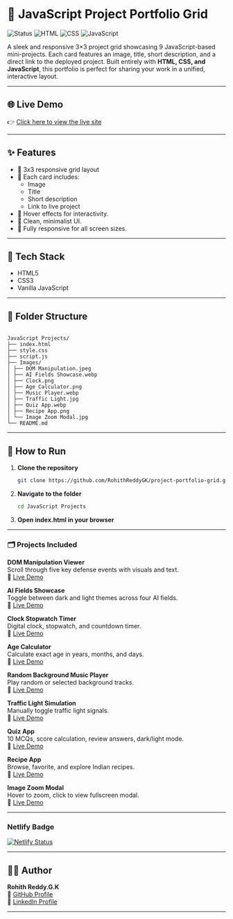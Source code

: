 # 🔗 JavaScript Project Portfolio Grid

![Status](https://img.shields.io/badge/status-active-brightgreen)
![HTML](https://img.shields.io/badge/tech-HTML-orange)
![CSS](https://img.shields.io/badge/tech-CSS-blue)
![JavaScript](https://img.shields.io/badge/tech-JavaScript-yellow)

A sleek and responsive 3×3 project grid showcasing 9 JavaScript-based mini-projects. Each card features an image, title, short description, and a direct link to the deployed project. Built entirely with **HTML, CSS, and JavaScript**, this portfolio is perfect for sharing your work in a unified, interactive layout.

---

## 🌐 Live Demo

👉 [Click here to view the live site](https://js-playground-hub.netlify.app/)

---

## ✨ Features

- 🔹 3x3 responsive grid layout
- 🔹 Each card includes:
  - Image
  - Title
  - Short description
  - Link to live project
- 🔹 Hover effects for interactivity.
- 🔹 Clean, minimalist UI.
- 🔹 Fully responsive for all screen sizes.

---

## 🧰 Tech Stack

- HTML5
- CSS3
- Vanilla JavaScript

---

## 📂 Folder Structure

```

JavaScript Projects/
├── index.html
├── style.css
├── script.js
├── Images/
│ ├── DOM Manipulation.jpeg
│ ├── AI Fields Showcase.webp
│ ├── Clock.png
│ ├── Age Calculator.png
│ ├── Music Player.webp
│ ├── Traffic Light.jpg
│ ├── Quiz App.webp
│ ├── Recipe App.png
│ └── Image Zoom Modal.jpg
└── README.md

```

---

## 🔧 How to Run

1. **Clone the repository**  
   ```bash
   git clone https://github.com/RohithReddyGK/project-portfolio-grid.git

2. **Navigate to the folder**
   ```bash
   cd JavaScript Projects

3. **Open index.html in your browser**

---

### 🗂️ Projects Included

**DOM Manipulation Viewer**  
Scroll through five key defense events with visuals and text.  
🔗 [Live Demo](https://image-and-description-viewer.netlify.app/)

**AI Fields Showcase**  
Toggle between dark and light themes across four AI fields.  
🔗 [Live Demo](https://ai-fields-theme-toggle.netlify.app/)

**Clock Stopwatch Timer**  
Digital clock, stopwatch, and countdown timer.  
🔗 [Live Demo](https://clock-stopwatch-timer.netlify.app/)

**Age Calculator**  
Calculate exact age in years, months, and days.  
🔗 [Live Demo](https://age-calculator-tool.netlify.app/)

**Random Background Music Player**  
Play random or selected background tracks.  
🔗 [Live Demo](https://random-background-music-player.netlify.app/)

**Traffic Light Simulation**  
Manually toggle traffic light signals.  
🔗 [Live Demo](https://signal-sim.netlify.app/)

**Quiz App**  
10 MCQs, score calculation, review answers, dark/light mode.  
🔗 [Live Demo](https://stackquiz.netlify.app/)

**Recipe App**  
Browse, favorite, and explore Indian recipes.  
🔗 [Live Demo](https://spice-shelf.netlify.app/)

**Image Zoom Modal**  
Hover to zoom, click to view fullscreen modal.  
🔗 [Live Demo](https://zoom-view.netlify.app/)

---

### Netlify Badge
[![Netlify Status](https://api.netlify.com/api/v1/badges/5fe7565e-32d0-451b-9087-b2f3417fa09b/deploy-status)](https://app.netlify.com/projects/js-playground-hub/deploys)

---

## 🙋‍♂️ Author

**Rohith Reddy.G.K**  
🔗 [GitHub Profile](https://github.com/RohithReddyGK)  
🔗 [LinkedIn Profile](https://www.linkedin.com/in/rohithreddygk)

---
